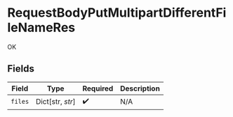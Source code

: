 # RequestBodyPutMultipartDifferentFileNameRes

OK


## Fields

| Field              | Type               | Required           | Description        |
| ------------------ | ------------------ | ------------------ | ------------------ |
| `files`            | Dict[str, *str*]   | :heavy_check_mark: | N/A                |